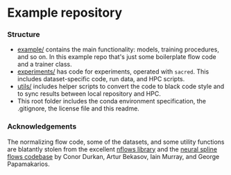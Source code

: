 # Example repository

### Structure

- [example/](./example/) contains the main functionality: models, training procedures, and so on. In this example repo that's just some boilerplate flow code and a trainer class.
- [experiments/](./experiments/) has code for experiments, operated with `sacred`. This includes dataset-specific code, run data, and HPC scripts.
- [utils/](./utils/) includes helper scripts to convert the code to black code style and to sync results between local repository and HPC.
- This root folder includes the conda environment specification, the .gitignore, the license file and this readme.

### Acknowledgements

The normalizing flow code, some of the datasets, and some utility functions are blatantly stolen from the excellent [nflows library](https://github.com/bayesiains/nflows) and the [neural spline flows codebase](https://github.com/bayesiains/nsf) by Conor Durkan, Artur Bekasov, Iain Murray, and George Papamakarios.
 